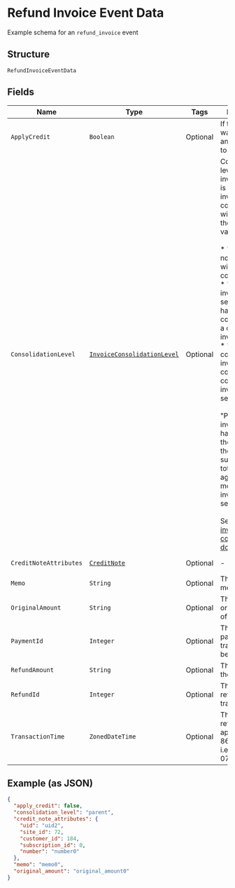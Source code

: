 
# Refund Invoice Event Data

Example schema for an `refund_invoice` event

## Structure

`RefundInvoiceEventData`

## Fields

| Name | Type | Tags | Description | Getter | Setter |
|  --- | --- | --- | --- | --- | --- |
| `ApplyCredit` | `Boolean` | Optional | If true, credit was created and applied it to the invoice. | Boolean getApplyCredit() | setApplyCredit(Boolean applyCredit) |
| `ConsolidationLevel` | [`InvoiceConsolidationLevel`](../../doc/models/invoice-consolidation-level.md) | Optional | Consolidation level of the invoice, which is applicable to invoice consolidation.  It will hold one of the following values:<br><br>* "none": A normal invoice with no consolidation.<br>* "child": An invoice segment which has been combined into a consolidated invoice.<br>* "parent": A consolidated invoice, whose contents are composed of invoice segments.<br><br>"Parent" invoices do not have lines of their own, but they have subtotals and totals which aggregate the member invoice segments.<br><br>See also the [invoice consolidation documentation](https://chargify.zendesk.com/hc/en-us/articles/4407746391835). | InvoiceConsolidationLevel getConsolidationLevel() | setConsolidationLevel(InvoiceConsolidationLevel consolidationLevel) |
| `CreditNoteAttributes` | [`CreditNote`](../../doc/models/credit-note.md) | Optional | - | CreditNote getCreditNoteAttributes() | setCreditNoteAttributes(CreditNote creditNoteAttributes) |
| `Memo` | `String` | Optional | The refund memo. | String getMemo() | setMemo(String memo) |
| `OriginalAmount` | `String` | Optional | The full, original amount of the refund. | String getOriginalAmount() | setOriginalAmount(String originalAmount) |
| `PaymentId` | `Integer` | Optional | The ID of the payment transaction to be refunded. | Integer getPaymentId() | setPaymentId(Integer paymentId) |
| `RefundAmount` | `String` | Optional | The amount of the refund. | String getRefundAmount() | setRefundAmount(String refundAmount) |
| `RefundId` | `Integer` | Optional | The ID of the refund transaction. | Integer getRefundId() | setRefundId(Integer refundId) |
| `TransactionTime` | `ZonedDateTime` | Optional | The time the refund was applied, in ISO 8601 format, i.e. "2019-06-07T17:20:06Z" | ZonedDateTime getTransactionTime() | setTransactionTime(ZonedDateTime transactionTime) |

## Example (as JSON)

```json
{
  "apply_credit": false,
  "consolidation_level": "parent",
  "credit_note_attributes": {
    "uid": "uid2",
    "site_id": 72,
    "customer_id": 184,
    "subscription_id": 0,
    "number": "number0"
  },
  "memo": "memo0",
  "original_amount": "original_amount0"
}
```

